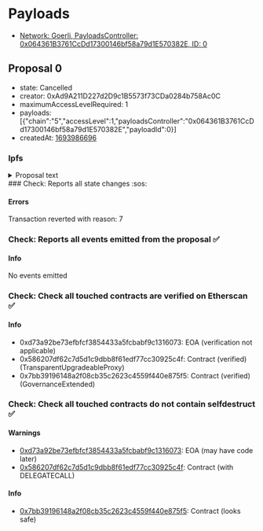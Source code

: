 # Payloads

- [Network: Goerli, PayloadsController: 0x064361B3761CcDd17300146bf58a79d1E570382E, ID: 0](/reports/payloads/5/0x064361B3761CcDd17300146bf58a79d1E570382E/0.md)

## Proposal 0

- state: Cancelled
- creator: 0xAd9A211D227d2D9c1B5573f73CDa0284b758Ac0C
- maximumAccessLevelRequired: 1
- payloads: [{"chain":"5","accessLevel":1,"payloadsController":"0x064361B3761CcDd17300146bf58a79d1E570382E","payloadId":0}]
- createdAt: [1693986696](https://goerli.etherscan.io/tx/0x56b9b4a7a6031b9eee91172bda85f5daf7dfc8899655c57a0f5c36195dc36f81)

### Ipfs

<details>
  <summary>Proposal text</summary>

# Simple Summary

A proposal to:

- Add Borrow Caps for six (6) uncapped assets and amend the Borrow Cap of seven (7) assets across three (3) chains in v3.
- Add Supply Caps for seven (7) uncapped assets on (2) chains in v3.

# Motivation

The objective of this proposal by Chaos Labs is to recommend:

- Supply caps for for v3 uncapped assets, taking into account Asset Market Cap, Asset Counter Party Risk, Asset Volume, Asset Liquidity (DEX and CEX based), Historical Liquidations in times of high volatility
- Borrow caps using the AAVE V3 [Borrow Caps Methodology](https://governance.aave.com/t/aave-v3-borrow-caps-methodology/10925).

These are initial supply and borrow caps for these assets and they will be continuosly iterated upon.

The respective governance forum discussion is linked below:

- [[ARC] V3 Borrow Cap Recommendations (Fast-track)](https://governance.aave.com/t/arc-v3-borrow-cap-recommendations-fast-track-2022-12-05/10927)
- [V3 Supply Cap Recommendations for Uncapped Assets (Fast-track)](https://governance.aave.com/t/arc-v3-supply-cap-recommendations-for-uncapped-assets-fast-track/10750)

# Specification

The following risk parameter proposal is presented below:

Borrow Caps:

- Arbitrum

![](../assets/SUPPLY-BORROW-CAPS-UPDATE-AAVE-V3/ARBITRUM-BORROW-CAP-RECS.png)

- Polygon

![](../assets/SUPPLY-BORROW-CAPS-UPDATE-AAVE-V3/POLYGON-BORROW-CAP-RECS.jpeg)

- Optimism

![](../assets/SUPPLY-BORROW-CAPS-UPDATE-AAVE-V3/OPTIMISM-BORROW-CAP-RECS.png)

Supply Caps:

- Arbitrum

![](../assets/SUPPLY-BORROW-CAPS-UPDATE-AAVE-V3/ARBITRUM-SUPPLY-CAP-RECS.jpg)

- Optimism

![](../assets/SUPPLY-BORROW-CAPS-UPDATE-AAVE-V3/OPTIMISM-SUPPLY-CAP-RECS.jpg)

# Implementation

Payload implemendations can be found below:

- Borrow Caps ([Polygon](https://github.com/bgd-labs/aave-v3-crosschain-listing-template/blob/master/src/contracts/polygon/AaveV3PolBorrowCapsPayload.sol), [Arbitrum](https://github.com/bgd-labs/aave-v3-crosschain-listing-template/blob/master/src/contracts/arbitrum/AaveV3ArbBorrowCapsPayload.sol), [Optimism](https://github.com/bgd-labs/aave-v3-crosschain-listing-template/blob/master/src/contracts/optimism/AaveV3OptBorrowCapsPayload.sol))
- Supply Caps ([Arbitrum](https://github.com/bgd-labs/aave-v3-crosschain-listing-template/blob/master/src/contracts/arbitrum/AaveV3ArbCapsPayload.sol), [Optimism](https://github.com/bgd-labs/aave-v3-crosschain-listing-template/blob/master/src/contracts/optimism/AaveV3OptCapsPayload.sol))

Proposal payloads can be found below:

- Borrow Caps ([Polygon](https://polygonscan.com/address/0x691b41805f7ef2d7de6165bc42295b035a31600d#code), [Arbitrum](https://arbiscan.io/address/0x691b41805f7ef2d7de6165bc42295b035a31600d#code), [Optimism](https://optimistic.etherscan.io/address/0x280e404338d9d8e50b11d6677b9c91ba86e0fd22#code))
- Supply Caps ([Arbitrum](https://arbiscan.io/address/0xc9df68edcb0c8fb7ced82e5836b75c002c723e17#code), [Optimism](https://optimistic.etherscan.io/address/0x691b41805f7ef2d7de6165bc42295b035a31600d#code))

# Copyright

Copyright and related rights waived via [CC0](https://creativecommons.org/publicdomain/zero/1.0/).

</details>### Check: Reports all state changes :sos:

#### Errors

Transaction reverted with reason: 7

### Check: Reports all events emitted from the proposal :white_check_mark:

#### Info

No events emitted

### Check: Check all touched contracts are verified on Etherscan :white_check_mark:

#### Info

- 0xd73a92be73efbfcf3854433a5fcbabf9c1316073: EOA (verification not applicable)
- 0x586207df62c7d5d1c9dbb8f61edf77cc30925c4f: Contract (verified) (TransparentUpgradeableProxy)
- 0x7bb39196148a2f08cb35c2623c4559f440e875f5: Contract (verified) (GovernanceExtended)

### Check: Check all touched contracts do not contain selfdestruct :white_check_mark:

#### Warnings

- [0xd73a92be73efbfcf3854433a5fcbabf9c1316073](https://goerli.etherscan.io/address/0xd73a92be73efbfcf3854433a5fcbabf9c1316073): EOA (may have code later)
- [0x586207df62c7d5d1c9dbb8f61edf77cc30925c4f](https://goerli.etherscan.io/address/0x586207df62c7d5d1c9dbb8f61edf77cc30925c4f): Contract (with DELEGATECALL)

#### Info

- [0x7bb39196148a2f08cb35c2623c4559f440e875f5](https://goerli.etherscan.io/address/0x7bb39196148a2f08cb35c2623c4559f440e875f5): Contract (looks safe)
